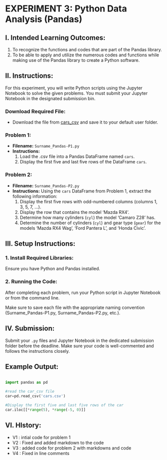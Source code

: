 # EXPERIMENT 3: Python Data Analysis (Pandas)

## I. Intended Learning Outcomes:
1. To recognize the functions and codes that are part of the Pandas library.
2. To be able to apply and utilize the numerous codes and functions while making use of the Pandas library to create a Python software.


## II. Instructions:
For this experiment, you will write Python scripts using the Jupyter Notebook to solve the given problems. You must submit your Jupyter Notebook in the designated submission bin.

### **Download Required File:**
- Download the file from [cars_csv](http://bit.ly/Cars_file) and save it to your default user folder.

### Problem 1:
- **Filename:** `Surname_Pandas-P1.py`
- **Instructions:**
  1. Load the .csv file into a Pandas DataFrame named `cars`.
  2. Display the first five and last five rows of the DataFrame `cars`.

### Problem 2:
- **Filename:** `Surname_Pandas-P2.py`
- **Instructions:**
  Using the `cars` DataFrame from Problem 1, extract the following information:
  1. Display the first five rows with odd-numbered columns (columns 1, 3, 5, 7, …).
  2. Display the row that contains the model ‘Mazda RX4’.
  3. Determine how many cylinders (`cyl`) the model ‘Camaro Z28’ has.
  4. Determine the number of cylinders (`cyl`) and gear type (`gear`) for the models ‘Mazda RX4 Wag’, ‘Ford Pantera L’, and ‘Honda Civic’.

## III. Setup Instructions:

### 1. Install Required Libraries:
Ensure you have Python and Pandas installed.
### 2. Running the Code:
After completing each problem, run your Python script in Jupyter Notebook or from the command line. 

Make sure to save each file with the appropriate naming convention (Surname_Pandas-P1.py, Surname_Pandas-P2.py, etc.).

## IV. Submission:
 Submit your `.py` files and Jupyter Notebook in the dedicated submission folder before the deadline.
 Make sure your code is well-commented and follows the instructions closely.

## Example Output:
```python

import pandas as pd

#read the car_csv file
car=pd.read_csv('cars.csv')

#Display the first five and last five rows of the car
car.iloc[[*range(5), *range(-5, 0)]]

  ```
## VI. HIstory:
- V1 : intial code for problem 1
- V2 : Fixed and added markdown to the code
- V3 : added code for problem 2 with markdowns and code
- V4 : Fixed in line comments 
